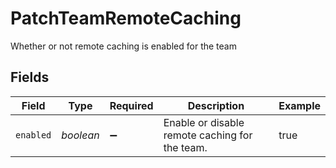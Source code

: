 # PatchTeamRemoteCaching

Whether or not remote caching is enabled for the team


## Fields

| Field                                          | Type                                           | Required                                       | Description                                    | Example                                        |
| ---------------------------------------------- | ---------------------------------------------- | ---------------------------------------------- | ---------------------------------------------- | ---------------------------------------------- |
| `enabled`                                      | *boolean*                                      | :heavy_minus_sign:                             | Enable or disable remote caching for the team. | true                                           |